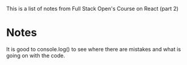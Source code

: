 This is a list of notes from Full Stack Open's Course on React (part 2)

# Notes
It is good to console.log() to see where there are mistakes and what is going on with the code. 